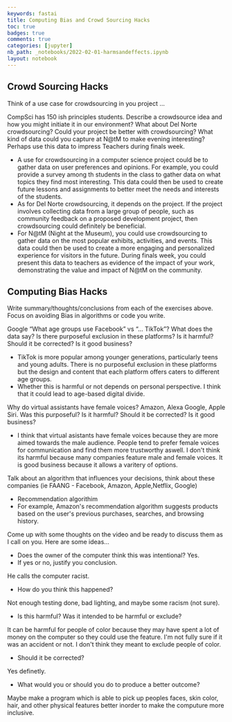 ```yaml
---
keywords: fastai
title: Computing Bias and Crowd Sourcing Hacks
toc: true 
badges: true
comments: true
categories: [jupyter]
nb_path: _notebooks/2022-02-01-harmsandeffects.ipynb
layout: notebook
---
```


<!--
#################################################
### THIS FILE WAS AUTOGENERATED! DO NOT EDIT! ###
#################################################
# file to edit: _notebooks/2022-02-01-harmsandeffects.ipynb
-->

<div class="container" id="notebook-container">
        
<div class="cell border-box-sizing text_cell rendered"><div class="inner_cell">
<div class="text_cell_render border-box-sizing rendered_html">
<h2 id="Crowd-Sourcing-Hacks">Crowd Sourcing Hacks<a class="anchor-link" href="#Crowd-Sourcing-Hacks"> </a></h2><p>Think of a use case for crowdsourcing in you project …</p>
<p>CompSci has 150 ish principles students. Describe a crowdsource idea and how you might initiate it in our environment?
What about Del Norte crowdsourcing? Could your project be better with crowdsourcing?
What kind of data could you capture at N@tM to make evening interesting? Perhaps use this data to impress Teachers during finals week.</p>
<ul>
<li>A use for crowdsourcing in a computer science project could be to gather data on user preferences and opinions. For example, you could provide a survey among th students in the class to gather data on what topics they find most interesting. This data could then be used to create future lessons and assignments to better meet the needs and interests of the students.</li>
<li>As for Del Norte crowdsourcing, it depends on the project. If the project involves collecting data from a large group of people, such as community feedback on a proposed development project, then crowdsourcing could definitely be beneficial.</li>
<li>For N@tM (Night at the Museum), you could use crowdsourcing to gather data on the most popular exhibits, activities, and events. This data could then be used to create a more engaging and personalized experience for visitors in the future. During finals week, you could present this data to teachers as evidence of the impact of your work, demonstrating the value and impact of N@tM on the community.</li>
</ul>

</div>
</div>
</div>
<div class="cell border-box-sizing text_cell rendered"><div class="inner_cell">
<div class="text_cell_render border-box-sizing rendered_html">
<h2 id="Computing-Bias-Hacks">Computing Bias Hacks<a class="anchor-link" href="#Computing-Bias-Hacks"> </a></h2><p>Write summary/thoughts/conclusions from each of the exercises above. Focus on avoiding Bias in algorithms or code you write.</p>
<p>Google “What age groups use Facebook” vs “… TikTok”? What does the data say? Is there purposeful exclusion in these platforms? Is it harmful? Should it be corrected? Is it good business?</p>
<ul>
<li>TikTok is more popular among younger generations, particularly teens and young adults. There is no purposeful exclusion in these platforms but the design and content that each platform offers caters to different age groups.</li>
<li>Whether this is harmful or not depends on personal perspective. I think that it could lead to age-based digital divide.</li>
</ul>
<p>Why do virtual assistants have female voices? Amazon, Alexa Google, Apple Siri. Was this purposeful? Is it harmful? Should it be corrected? Is it good business?</p>
<ul>
<li>I think that virtual asistants have female voices because they are more aimed towards the male audience. People tend to prefer female voices for communication and find them more trustworthy aswell. I don't think its harmful because many companies feature male and female voices. It is good business because it allows a varitery of options.</li>
</ul>
<p>Talk about an algorithm that influences your decisions, think about these companies (ie FAANG - Facebook, Amazon, Apple,Netflix, Google)</p>
<ul>
<li>Recommendation algorithim</li>
<li>For example, Amazon's recommendation algorithm suggests products based on the user's previous purchases, searches, and browsing history.</li>
</ul>
<p>Come up with some thoughts on the video and be ready to discuss them as I call on you. Here are some ideas…</p>
<ul>
<li>Does the owner of the computer think this was intentional?
Yes.</li>
<li>If yes or no, justify you conclusion.</li>
</ul>
<p>He calls the computer racist.</p>
<ul>
<li>How do you think this happened?</li>
</ul>
<p>Not enough testing done, bad lighting, and maybe some racism (not sure).</p>
<ul>
<li>Is this harmful? Was it intended to be harmful or exclude?</li>
</ul>
<p>It can be harmful for people of color because they may have spent a lot of money on the computer so they could use the feature. 
I'm not fully sure if it was an accident or not. I don't think they meant to exclude people of color.</p>
<ul>
<li>Should it be corrected?</li>
</ul>
<p>Yes definetly.</p>
<ul>
<li>What would you or should you do to produce a better outcome?</li>
</ul>
<p>Maybe make a program which is able to pick up peoples faces, skin color, hair, and other physical features better inorder to make the computure more inclusive.</p>

</div>
</div>
</div>
</div>
 

